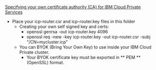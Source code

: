 [Specifying your own certificate authority (CA) for IBM Cloud Private Services](https://www.ibm.com/support/knowledgecenter/en/SSBS6K_3.1.0/installing/create_ca_cert.html) <br>

* Place your icp-router.csr and icp-router.key files in this folder  <br>
   * Creating your own self signed key and certs:
      * openssl genrsa -out icp-router.key 4096
      * openssl req -new -key icp-router.key -out icp-router.csr -subj "/CN=mycluster.icp"
   * You can BYOK (Bring Your Own Key) to use inside your IBM Cloud Private cluster. <br>
      * Your BYOK certificate key must be exported in ** PEM ** (OpenSSL) format. <br>
